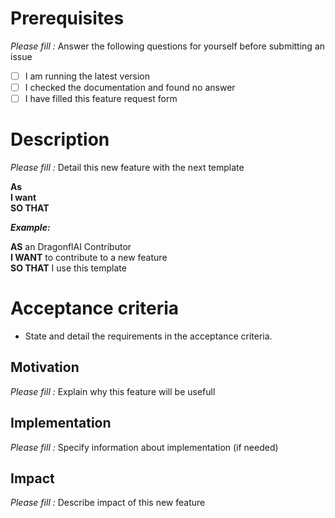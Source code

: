 # Prerequisites

*Please fill :* Answer the following questions for yourself before submitting an issue  

- [ ] I am running the latest version
- [ ] I checked the documentation and found no answer
- [ ] I have filled this feature request form 

# Description  

*Please fill :* Detail this new feature with the next template

**As**  
**I want**  
**SO THAT**

***Example:***

**AS** an DragonflAI Contributor  
**I WANT** to contribute to a new feature  
**SO THAT** I use this template

# Acceptance criteria  
* State and detail the requirements in the acceptance criteria.

## Motivation    

*Please fill :* Explain why this feature will be usefull   

## Implementation   

*Please fill :* Specify information about implementation (if needed)  

## Impact  

*Please fill :* Describe impact of this new feature  

